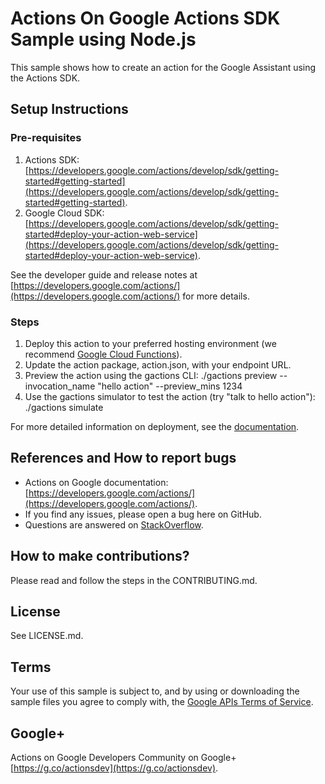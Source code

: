 # Actions On Google Actions SDK Sample using Node.js

This sample shows how to create an action for the Google Assistant using the Actions SDK.

## Setup Instructions

### Pre-requisites
 1. Actions SDK: [https://developers.google.com/actions/develop/sdk/getting-started#getting-started](https://developers.google.com/actions/develop/sdk/getting-started#getting-started).
 1. Google Cloud SDK: [https://developers.google.com/actions/develop/sdk/getting-started#deploy-your-action-web-service](https://developers.google.com/actions/develop/sdk/getting-started#deploy-your-action-web-service).

See the developer guide and release notes at [https://developers.google.com/actions/](https://developers.google.com/actions/) for more details.

### Steps
 1. Deploy this action to your preferred hosting environment
 (we recommend [Google Cloud Functions](https://cloud.google.com/functions/docs/tutorials/http)).
 1. Update the action package, action.json, with your endpoint URL.
 1. Preview the action using the gactions CLI: ./gactions preview --invocation_name "hello action" --preview_mins 1234
 1. Use the gactions simulator to test the action (try "talk to hello action"): ./gactions simulate

For more detailed information on deployment, see the [documentation](https://developers.google.com/actions/samples/).

## References and How to report bugs
* Actions on Google documentation: [https://developers.google.com/actions/](https://developers.google.com/actions/).
* If you find any issues, please open a bug here on GitHub.
* Questions are answered on [StackOverflow](https://stackoverflow.com/questions/tagged/actions-on-google).

## How to make contributions?
Please read and follow the steps in the CONTRIBUTING.md.

## License
See LICENSE.md.

## Terms
Your use of this sample is subject to, and by using or downloading the sample files you agree to comply with, the [Google APIs Terms of Service](https://developers.google.com/terms/).

## Google+
Actions on Google Developers Community on Google+ [https://g.co/actionsdev](https://g.co/actionsdev).
